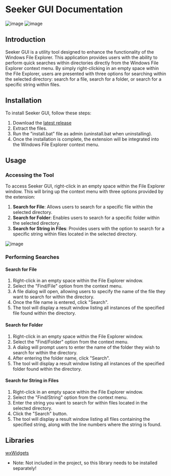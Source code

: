 # Seeker GUI Documentation

![image](https://github.com/kejjjjj/seeker_gui/assets/108032666/31bae513-d832-45e2-8702-834525d9d9fa)
![image](https://github.com/user-attachments/assets/2af189d6-ea4a-425a-b4c9-78ee1c4c5e72)

## Introduction

Seeker GUI is a utility tool designed to enhance the functionality of the Windows File Explorer. This application provides users with the ability to perform quick searches within directories directly from the Windows File Explorer context menu. By simply right-clicking in an empty space within the File Explorer, users are presented with three options for searching within the selected directory: search for a file, search for a folder, or search for a specific string within files.

## Installation

To install Seeker GUI, follow these steps:

1. Download the [latest release](https://github.com/kejjjjj/seeker_gui/releases)
2. Extract the files.
2. Run the "install.bat" file as admin (uninstall.bat when uninstalling).
4. Once the installation is complete, the extension will be integrated into the Windows File Explorer context menu.

## Usage

### Accessing the Tool

To access Seeker GUI, right-click in an empty space within the File Explorer window. This will bring up the context menu with three options provided by the extension:

1. **Search for File**: Allows users to search for a specific file within the selected directory.
2. **Search for Folder**: Enables users to search for a specific folder within the selected directory.
3. **Search for String in Files**: Provides users with the option to search for a specific string within files located in the selected directory.

![image](https://github.com/kejjjjj/seeker_gui/assets/108032666/5ae6a5b2-8992-48b2-8694-d482f116dd31)


### Performing Searches

#### Search for File

1. Right-click in an empty space within the File Explorer window.
2. Select the "Find/File" option from the context menu.
3. A file dialog will open, allowing users to specify the name of the file they want to search for within the directory.
4. Once the file name is entered, click "Search".
5. The tool will display a result window listing all instances of the specified file found within the directory.

#### Search for Folder

1. Right-click in an empty space within the File Explorer window.
2. Select the "Find/Folder" option from the context menu.
3. A dialog will prompt users to enter the name of the folder they wish to search for within the directory.
4. After entering the folder name, click "Search".
5. The tool will display a result window listing all instances of the specified folder found within the directory.

#### Search for String in Files

1. Right-click in an empty space within the File Explorer window.
2. Select the "Find/String" option from the context menu.
4. Enter the string you want to search for within files located in the selected directory.
5. Click the "Search" button.
6. The tool will display a result window listing all files containing the specified string, along with the line numbers where the string is found.

## Libraries

[wxWidgets](https://www.wxwidgets.org/)
- Note: Not included in the project, so this library needs to be installed separately!
